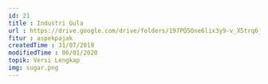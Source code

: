 ```yaml
---
id: 21
title : Industri Gula
url : https://drive.google.com/drive/folders/197PQ5One6lix3y9-v_X5trq6j0msSD4B?usp=sharing
fitur : aspekpajak
createdTime : 31/07/2019
modifiedTime : 06/01/2020
topik: Versi Lengkap
img: sugar.png
---
```

